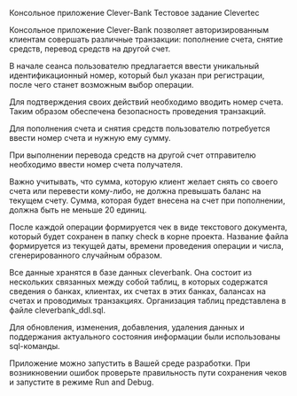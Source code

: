 Консольное приложение Clever-Bank
Тестовое задание Clevertec

 Консольное приложение Clever-Bank позволяет авторизированным клиентам совершать различные транзакции: пополнение счета, снятие средств, перевод средств на другой счет.
 
 В начале сеанса пользователю предлагается ввести уникальный идентификационный номер, который был указан при регистрации, после чего станет возможным выбор операции.
 
 Для подтверждения своих действий необходимо вводить номер счета. Таким образом обеспечена безопасность проведения транзакций.
 
 Для пополнения счета и снятия средств пользователю потребуется ввести номер счета и нужную ему сумму. 
 
 При выполнении перевода средств на другой счет отправителю необходимо ввести номер счета получателя.
 
 Важно учитывать, что сумма, которую клиент желает снять со своего счета или перевести кому-либо, не должна превышать баланс на текущем счету. Сумма, которая будет внесена на счет при пополнении, должна быть не меньше 20 единиц. 
 
 После каждой операции формируется чек в виде текстового документа, который будет сохранен в папку check в корне проекта. Название файла формируется из текущей даты, времени проведения операции и числа, сгенерированного случайным образом. 
 
 Все данные хранятся в базе данных cleverbank. Она состоит из нескольких связанных между собой таблиц, в которых содержатся сведения о банках, клиентах, их счетах в этих банках, балансах на счетах и проводимых транзакциях. Организация таблиц представлена в файле cleverbank_ddl.sql.
 
 Для обновления, изменения, добавления, удаления данных и поддержания актуального состояния информации были использованы sql-команды. 

 Приложение можно запустить в Вашей среде разработки. При возникновении ошибок проверьте правильность пути сохранения чеков и запустите в режиме Run and Debug.

 
